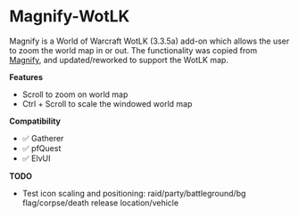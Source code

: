 # Magnify-WotLK

Magnify is a World of Warcraft WotLK (3.3.5a) add-on which allows the user to zoom the world map in or out. The functionality was copied from [Magnify](https://github.com/luskanek/Magnify), and updated/reworked to support the WotLK map.

**Features**

- Scroll to zoom on world map
- Ctrl + Scroll to scale the windowed world map

**Compatibility**

- :white_check_mark: Gatherer
- :white_check_mark: pfQuest
- :white_check_mark: ElvUI

**TODO**

- Test icon scaling and positioning: raid/party/battleground/bg flag/corpse/death release location/vehicle